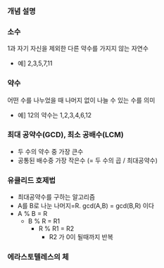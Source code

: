 ### 개념 설명

### 소수
1과 자기 자신을 제외한 다른 약수를 가지지 않는 자연수
- 예] 2,3,5,7,11

### 약수
어떤 수를 나누었을 때 나머지 없이 나늘 수 있는 수를 의미
- 예] 12의 약수는 1,2,3,4,6,12

### 최대 공약수(GCD), 최소 공배수(LCM)
- 두 수의 약수 중 가장 큰수
- 공통된 배수중 가장 작은수 (= 두 수의 곱 / 최대공약수)


### 유클리드 호제법 
- 최대공약수를 구하는 알고리즘
- A를 B로 나눈 나머지=R. gcd(A,B) = gcd(B,R) 이다
- A % B = R 
  - B % R = R1
    - R % R1 = R2 
      - R2 가 0이 될때까지 반복


### 에라스토텔레스의 체
